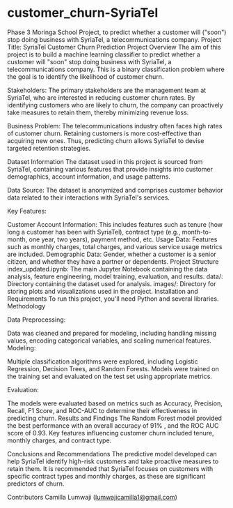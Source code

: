 # customer_churn-SyriaTel
Phase 3 Moringa School Project, to predict whether a customer will ("soon") stop doing business with SyriaTel, a telecommunications company. 
Project Title: SyriaTel Customer Churn Prediction
Project Overview
The aim of this project is to build a machine learning classifier to predict whether a customer will "soon" stop doing business with SyriaTel, a telecommunications company. This is a binary classification problem where the goal is to identify the likelihood of customer churn.

Stakeholders: The primary stakeholders are the management team at SyriaTel, who are interested in reducing customer churn rates. By identifying customers who are likely to churn, the company can proactively take measures to retain them, thereby minimizing revenue loss.

Business Problem: The telecommunications industry often faces high rates of customer churn. Retaining customers is more cost-effective than acquiring new ones. Thus, predicting churn allows SyriaTel to devise targeted retention strategies.

Dataset Information
The dataset used in this project is sourced from SyriaTel, containing various features that provide insights into customer demographics, account information, and usage patterns.

Data Source: The dataset is anonymized and comprises customer behavior data related to their interactions with SyriaTel's services.

Key Features:

Customer Account Information: This includes features such as tenure (how long a customer has been with SyriaTel), contract type (e.g., month-to-month, one year, two years), payment method, etc.
Usage Data: Features such as monthly charges, total charges, and various service usage metrics are included.
Demographic Data: Gender, whether a customer is a senior citizen, and whether they have a partner or dependents.
Project Structure
index_updated.ipynb: The main Jupyter Notebook containing the data analysis, feature engineering, model training, evaluation, and results.
data/: Directory containing the dataset used for analysis.
images/: Directory for storing plots and visualizations used in the project.
Installation and Requirements
To run this project, you'll need Python and several libraries.
Methodology

Data Preprocessing:

Data was cleaned and prepared for modeling, including handling missing values, encoding categorical variables, and scaling numerical features.
Modeling:

Multiple classification algorithms were explored, including Logistic Regression, Decision Trees, and Random Forests.
Models were trained on the training set and evaluated on the test set using appropriate metrics.

Evaluation:

The models were evaluated based on metrics such as Accuracy, Precision, Recall, F1 Score, and ROC-AUC to determine their effectiveness in predicting churn.
Results and Findings
The Random Forest model provided the best performance with an overall accuracy of 91% , and the ROC AUC score of 0.93.
Key features influencing customer churn included tenure, monthly charges, and contract type.

Conclusions and Recommendations
The predictive model developed can help SyriaTel identify high-risk customers and take proactive measures to retain them. It is recommended that SyriaTel focuses on customers with specific contract types and monthly charges, as these are significant predictors of churn.

Contributors
Camilla Lumwaji (lumwajicamilla1@gmail.com)
